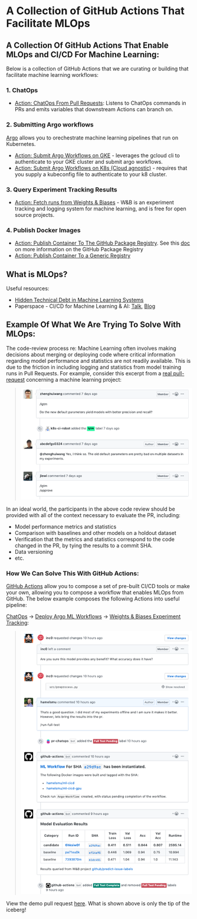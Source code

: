 # A Collection of GitHub Actions That Facilitate MLOps

## A Collection Of GitHub Actions That Enable MLOps and CI/CD For Machine Learning:

Below is a collection of GitHub Actions that we are curating or building that facilitate machine learning workflows:

### 1. ChatOps
   - [Action: ChatOps From Pull Requests](https://github.com/marketplace/actions/chatops-for-pull-requests): Listens to ChatOps commands in PRs and emits variables that downstream Actions can branch on.


### 2. Submitting Argo workflows
[Argo](https://argoproj.github.io/) allows you to orechestrate machine learning pipelines that run on Kubernetes.

  - [Action: Submit Argo Workflows on GKE](https://github.com/marketplace/actions/submit-argo-workflows-to-gke) - leverages the gcloud cli to authenticate to your GKE cluster and submit argo workflows.
  - [Action: Submit Argo Workflows on K8s (Cloud agnostic)](https://github.com/marketplace/actions/submit-argo-workflows-from-github) - requires that you supply a kubeconfig file to authenticate to your k8 cluster.

### 3. Query Experiment Tracking Results
  - [Action: Fetch runs from Weights & Biases](https://github.com/marketplace/actions/get-runs-from-weights-biases) - W&B is an experiment tracking and logging system for machine learning, and is free for open source projects.

### 4. Publish Docker Images
  - [Action: Publish Container To The GitHub Package Registry](https://github.com/marketplace/actions/publish-docker-images-to-gpr).  See this [doc](https://github.com/features/package-registry) on more information on the GitHub Package Registry
  - [Action: Publish Container To a Generic Registry](https://github.com/marketplace/actions/publish-docker)

## What is MLOps?  

Useful resources:

- [Hidden Technical Debt in Machine Learning Systems](https://papers.nips.cc/paper/5656-hidden-technical-debt-in-machine-learning-systems.pdf)
- Paperspace - CI/CD for Machine Learning & AI: [Talk](https://databricks.com/session/ci-cd-for-machine-learning), [Blog](https://blog.paperspace.com/ci-cd-for-machine-learning-ai/)


## Example Of What We Are Trying To Solve With MLOps:

The code-review process re: Machine Learning often involves making decisions about merging or deploying code where critical information regarding model performance and statistics are not readily available.  This is due to the friction in including logging and statistics from model training runs in Pull Requests.  For example, consider this excerpt from a [real pull-request](https://github.com/kubeflow/code-intelligence/pull/54) concerning a machine learning project:

>![](images/pr.png)

In an ideal world, the participants in the above code review should be provided with all of the context necessary to evaluate the PR, including:

- Model performance metrics and statistics
- Comparison with baselines and other models on a holdout dataset
- Verification that the metrics and statistics correspond to the code changed in the PR, by tying the results to a commit SHA.
- Data versioning
- etc.

### How We Can Solve This With GitHub Actions:

[GitHub Actions](https://github.com/features/actions) allow you to compose a set of pre-built CI/CD tools or make your own, allowing you to compose a workflow that enables MLOps from GitHub.  The below example composes the following Actions into useful pipeline:

 [ChatOps](https://github.com/marketplace/actions/chatops-via-pr-labels) &rightarrow; [Deploy Argo ML Workflows](https://github.com/machine-learning-apps/gke-argo) &rightarrow;  [Weights & Biases Experiment Tracking](https://github.com/machine-learning-apps/wandb-action):

>![](images/mlops.png)

View the demo pull request [here](https://github.com/machine-learning-apps/actions-ml-cicd/pull/23).  What is shown above is only the tip of the iceberg! 
